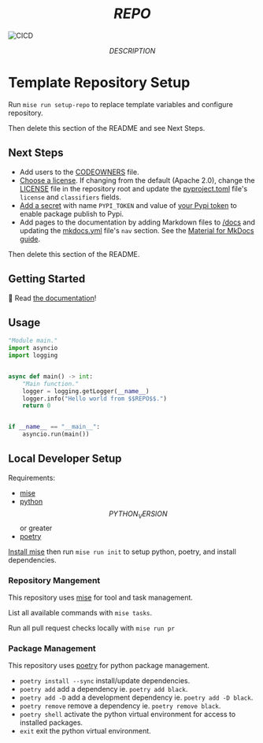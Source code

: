 # $$REPO$$

![CICD](https://github.com/$$OWNER$$/$$REPO$$/actions/workflows/cicd.yaml/badge.svg)

$$DESCRIPTION$$

# Template Repository Setup

Run `mise run setup-repo` to replace template variables and configure repository.

Then delete this section of the README and see Next Steps.

## Next Steps

- Add users to the [CODEOWNERS](./CODEOWNERS) file.
- [Choose a license](https://choosealicense.com/). If changing from the default (Apache 2.0), change the [LICENSE](./LICENSE) file in the repository root and update the [pyproject.toml](./pyproject.toml) file's `license` and `classifiers` fields.
- [Add a secret](https://github.com/$$OWNER$$/$$REPO$$/settings/secrets/actions/new) with name `PYPI_TOKEN` and value of [your Pypi token](https://pypi.org/help/#apitoken) to enable package publish to Pypi.
- Add pages to the documentation by adding Markdown files to [/docs](./docs) and updating the [mkdocs.yml](./mkdocs.yml) file's `nav` section. See the [Material for MkDocs guide](https://squidfunk.github.io/mkdocs-material/getting-started/).

Then delete this section of the README.

## Getting Started

📖 Read [the documentation](https://$$OWNER$$.github.io/$$REPO$$/)!

## Usage

```python
"Module main."
import asyncio
import logging


async def main() -> int:
    "Main function."
    logger = logging.getLogger(__name__)
    logger.info("Hello world from $$REPO$$.")
    return 0


if __name__ == "__main__":
    asyncio.run(main())
```

## Local Developer Setup

Requirements:

- [mise](https://mise.jdx.dev/)
- [python](https://www.python.org/) $$PYTHON_VERSION$$ or greater
- [poetry](https://python-poetry.org/)

[Install mise](https://mise.jdx.dev/getting-started.html) then run `mise run init` to setup python, poetry, and install dependencies.

### Repository Mangement

This repository uses [mise](https://mise.jdx.dev/) for tool and task management.

List all available commands with `mise tasks`.

Run all pull request checks locally with `mise run pr`

### Package Management

This repository uses [poetry](https://python-poetry.org/) for python package management.

- `poetry install --sync` install/update dependencies.
- `poetry add` add a dependency ie. `poetry add black`.
- `poetry add -D` add a development dependency ie. `poetry add -D black`.
- `poetry remove` remove a dependency ie. `poetry remove black`.
- `poetry shell` activate the python virtual environment for access to installed packages.
- `exit` exit the python virtual environment.
